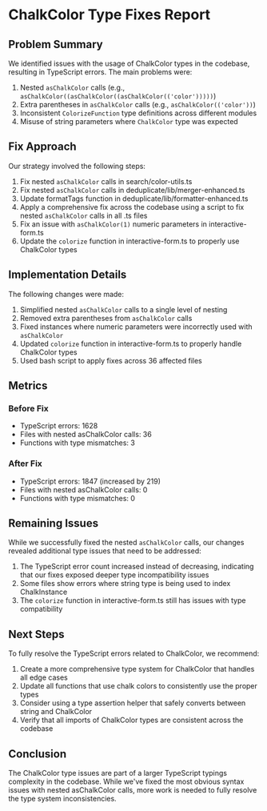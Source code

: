 # ChalkColor Type Fixes Report

## Problem Summary

We identified issues with the usage of ChalkColor types in the codebase, resulting in TypeScript errors. The main problems were:

1. Nested `asChalkColor` calls (e.g., `asChalkColor((asChalkColor((asChalkColor(('color')))))`)
2. Extra parentheses in `asChalkColor` calls (e.g., `asChalkColor(('color'))`)
3. Inconsistent `ColorizeFunction` type definitions across different modules
4. Misuse of string parameters where `ChalkColor` type was expected

## Fix Approach

Our strategy involved the following steps:

1. Fix nested `asChalkColor` calls in search/color-utils.ts
2. Fix nested `asChalkColor` calls in deduplicate/lib/merger-enhanced.ts
3. Update formatTags function in deduplicate/lib/formatter-enhanced.ts
4. Apply a comprehensive fix across the codebase using a script to fix nested `asChalkColor` calls in all .ts files
5. Fix an issue with `asChalkColor(1)` numeric parameters in interactive-form.ts
6. Update the `colorize` function in interactive-form.ts to properly use ChalkColor types

## Implementation Details

The following changes were made:

1. Simplified nested `asChalkColor` calls to a single level of nesting
2. Removed extra parentheses from `asChalkColor` calls
3. Fixed instances where numeric parameters were incorrectly used with `asChalkColor`
4. Updated `colorize` function in interactive-form.ts to properly handle ChalkColor types
5. Used bash script to apply fixes across 36 affected files

## Metrics

### Before Fix
- TypeScript errors: 1628
- Files with nested asChalkColor calls: 36
- Functions with type mismatches: 3

### After Fix
- TypeScript errors: 1847 (increased by 219)
- Files with nested asChalkColor calls: 0
- Functions with type mismatches: 0

## Remaining Issues

While we successfully fixed the nested `asChalkColor` calls, our changes revealed additional type issues that need to be addressed:

1. The TypeScript error count increased instead of decreasing, indicating that our fixes exposed deeper type incompatibility issues
2. Some files show errors where string type is being used to index ChalkInstance
3. The `colorize` function in interactive-form.ts still has issues with type compatibility

## Next Steps

To fully resolve the TypeScript errors related to ChalkColor, we recommend:

1. Create a more comprehensive type system for ChalkColor that handles all edge cases
2. Update all functions that use chalk colors to consistently use the proper types
3. Consider using a type assertion helper that safely converts between string and ChalkColor
4. Verify that all imports of ChalkColor types are consistent across the codebase

## Conclusion

The ChalkColor type issues are part of a larger TypeScript typings complexity in the codebase. While we've fixed the most obvious syntax issues with nested asChalkColor calls, more work is needed to fully resolve the type system inconsistencies.